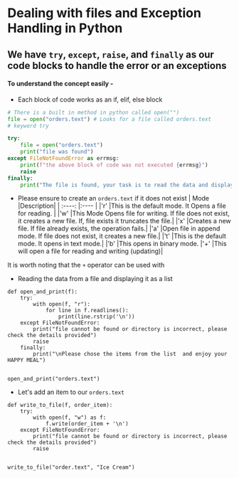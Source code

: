 # Dealing with files and Exception Handling in Python
## We have `try`, `except`, `raise`, and `finally` as our code blocks to handle the error or an exceptions


#### To understand the concept easily -
- Each block of code works as an if, elif, else block

```python
# There is a built in method in python called open("")
file = open("orders.text") # Looks for a file called orders.text
# keyword try

try:
    file = open("orders.text")
    print("file was found")
except FileNotFoundError as errmsg:
    print(f"the above block of code was not executed {errmsg}")
    raise
finally:
    print("The file is found, your task is to read the data and display it as a list")
```
- Please ensure to create an `orders.text` if it does not exist
| Mode |Description|
| :----: |:---- |
|'r' |This is the default mode. It Opens a file for reading. |
|'w' |This Mode Opens file for writing. If file does not exist, it creates a new file. If, file exists it truncates the file.|
|'x' |Creates a new file. If file already exists, the operation fails.|
|'a' |Open file in append mode. If file does not exist, it creates a new file.|
|'t' |This is the default mode. It opens in text mode.|
|'b' |This opens in binary mode.
|'+' |This will open a file for reading and writing (updating)|

It is worth noting that the `+` operator can be used with

- Reading the data from a file and displaying it as a list
```
def open_and_print(f):
    try:
        with open(f, "r"):
            for line in f.readlines():
                print(line.rstrip('\n'))
    except FileNotFoundError:
        print("file cannot be found or directory is incorrect, please check the details provided")
        raise
    finally:
        print("\nPlease chose the items from the list  and enjoy your HAPPY MEAL")


open_and_print("orders.text")
```

- Let's add an item to our `orders.text`
```
def write_to_file(f, order_item):
    try:
        with open(f, "w") as f:
            f.write(order_item + '\n')
    except FileNotFoundError:
        print("file cannot be found or directory is incorrect, please check the details provided")
        raise


write_to_file("order.text", "Ice Cream")
```